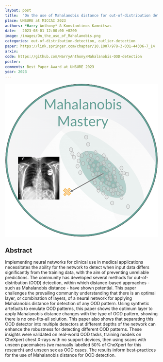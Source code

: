 ```yaml
---
layout: post
title:  "On the use of Mahalanobis distance for out-of-distribution detection with neural networks for medical imaging"
place: UNSURE at MICCAI 2023
authors: *Harry Anthony* & Konstantinos Kamnitsas
date:   2023-08-01 12:00:00 +0200
image: /images/On_the_use_of_Mahalanobis.png
categories: out-of-distribution-detection, outlier-detection
paper: https://link.springer.com/chapter/10.1007/978-3-031-44336-7_14
arxiv:
code: https://github.com/HarryAnthony/Mahalanobis-OOD-detection
poster: 
comments: Best Paper Award at UNSURE 2023
year: 2023
---
```


![](/images/On_the_use_of_Mahalanobis.png)


## Abstract

Implementing neural networks for clinical use in medical applications necessitates the ability for the network to detect when input data differs significantly from the training data, with the aim of preventing unreliable predictions. The community has developed several methods for out-of-distribution (OOD) detection, within which distance-based approaches - such as Mahalanobis distance - have shown potential. This paper challenges the prevailing community understanding that there is an optimal layer, or combination of layers, of a neural network for applying Mahalanobis distance for detection of any OOD pattern. Using synthetic artefacts to emulate OOD patterns, this paper shows the optimum layer to apply Mahalanobis distance changes with the type of OOD pattern, showing there is no one-fits-all solution. This paper also shows that separating this OOD detector into multiple detectors at different depths of the network can enhance the robustness for detecting different OOD patterns. These insights were validated on real-world OOD tasks, training models on CheXpert chest X-rays with no support devices, then using scans with unseen pacemakers (we manually labelled 50% of CheXpert for this research) and unseen sex as OOD cases. The results inform best-practices for the use of Mahalanobis distance for OOD detection.